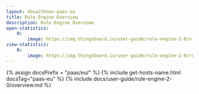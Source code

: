 ```yaml
---
layout: docwithnav-paas-eu
title: Rule Engine Overview
description: Rule Engine Overview
open-statistics:
    0:
        image: https://img.thingsboard.io/user-guide/rule-engine-2-0/view-statistics-pe.png
view-statistics:
    0:
        image: https://img.thingsboard.io/user-guide/rule-engine-2-0/rule-engine-stats-dashboard.png
---
```


{% assign docsPrefix = "paas/eu/" %}
{% include get-hosts-name.html docsTag="paas-eu" %}
{% include docs/user-guide/rule-engine-2-0/overview.md %}
